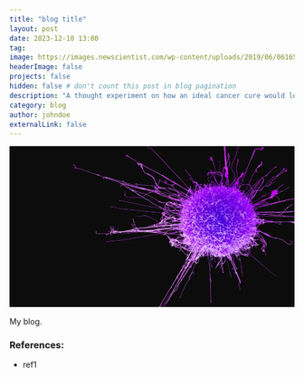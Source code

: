 ```yaml
---
title: "blog title"
layout: post
date: 2023-12-10 13:00
tag: 
image: https://images.newscientist.com/wp-content/uploads/2019/06/06165424/c0462719-cervical_cancer_cell_sem-spl.jpg
headerImage: false
projects: false
hidden: false # don't count this post in blog pagination
description: "A thought experiment on how an ideal cancer cure would look like."
category: blog
author: johndoe
externalLink: false
---
```


![Intratumour Heterogeneity](/assets/images/cancer_image.png)

My blog.

### References: 

- ref1
